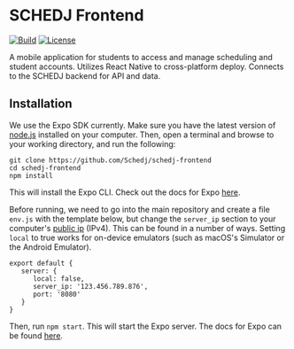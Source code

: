 # SCHEDJ Frontend
[![Build](https://travis-ci.com/Schedj/schedj-frontend.svg?branch=master)](https://travis-ci.com/Schedj/schedj-frontend)
[![License](https://img.shields.io/badge/License-Apache%202.0-blue.svg)](https://opensource.org/licenses/Apache-2.0)

A mobile application for students to access and manage scheduling and student accounts. Utilizes React Native to cross-platform deploy. Connects to the SCHEDJ backend for API and data.

## Installation
We use the Expo SDK currently. Make sure you have the latest version of [node.js](https://nodejs.org/en/) installed on your computer. Then, open a terminal and browse to your working directory, and run the following:
```
git clone https://github.com/Schedj/schedj-frontend
cd schedj-frontend
npm install
```
This will install the Expo CLI. Check out the docs for Expo [here](https://expo.io/tools).

Before running, we need to go into the main repository and create a file `env.js` with the template below, but change the `server_ip` section to your computer's [public ip](https://www.whatismyip.com/what-is-my-public-ip-address/) (IPv4). This can be found in a number of ways. Setting `local` to true works for on-device emulators (such as macOS's Simulator or the Android Emulator).
```
export default {
   server: {
      local: false,
      server_ip: '123.456.789.876',
      port: '8080'
   }
}
```

Then, run `npm start`. This will start the Expo server. The docs for Expo can be found [here](https://docs.expo.io/versions/latest/).
